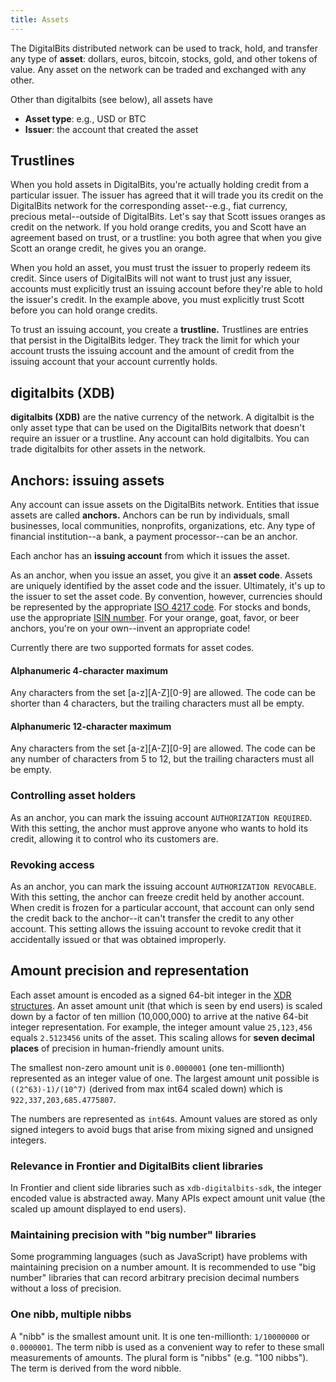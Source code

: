 ```yaml
---
title: Assets
---
```


The DigitalBits distributed network can be used to track, hold, and transfer any type of **asset**: dollars, euros, bitcoin,
stocks, gold, and other tokens of value. Any asset on the network can be traded and exchanged with any other.

Other than digitalbits (see below), all assets have
- **Asset type**: e.g., USD or BTC
- **Issuer**: the account that created the asset

## Trustlines
When you hold assets in DigitalBits, you're actually holding credit from a particular issuer. The issuer has agreed that it
will trade you its credit on the DigitalBits network for the corresponding asset--e.g., fiat currency, precious metal--outside
of DigitalBits. Let's say that Scott issues oranges as credit on the network. If you hold orange credits, you and Scott have
an agreement based on trust, or a trustline: you both agree that when you give Scott an orange credit, he gives you an orange.

When you hold an asset, you must trust the issuer to properly redeem its credit. Since users of DigitalBits will not want to
trust just any issuer, accounts must explicitly trust an issuing account before they're able to hold the issuer's credit.
In the example above, you must explicitly trust Scott before you can hold orange credits.

To trust an issuing account, you create a **trustline.** Trustlines are entries that persist in the DigitalBits ledger. They
track the limit for which your account trusts the issuing account and the amount of credit from the issuing account that your account currently holds.

## digitalbits (XDB)
**digitalbits (XDB)** are the native currency of the network. A digitalbit is the only asset type that can be used on the DigitalBits
network that doesn't require an issuer or a trustline.
Any account can hold digitalbits. You can trade digitalbits for other assets in the network.


## Anchors: issuing assets
Any account can issue assets on the DigitalBits network. Entities that issue assets are called **anchors.** Anchors can be
run by individuals, small businesses, local communities, nonprofits, organizations, etc. Any type of financial institution--a bank, a payment processor--can be an anchor.

Each anchor has an **issuing account** from which it issues the asset.

As an anchor, when you issue an asset, you give it an **asset code**. Assets are uniquely identified by the asset code and the issuer.
Ultimately, it's up to the issuer to set the asset code. By convention, however, currencies should be represented by the
appropriate [ISO 4217 code](https://en.wikipedia.org/wiki/ISO_4217). For stocks and bonds, use the appropriate [ISIN number](https://en.wikipedia.org/wiki/International_Securities_Identification_Number).
For your orange, goat, favor, or beer anchors, you're on your own--invent an appropriate code!

Currently there are two supported formats for asset codes.

#### Alphanumeric 4-character maximum
Any characters from the set [a-z][A-Z][0-9] are allowed. The code can be shorter than 4 characters, but the trailing characters must all be empty.

#### Alphanumeric 12-character maximum
Any characters from the set [a-z][A-Z][0-9] are allowed. The code can be any number of characters from 5 to 12, but the trailing characters must all be empty.


### Controlling asset holders
As an anchor, you can mark the issuing account `AUTHORIZATION REQUIRED`. With this setting, the anchor must approve anyone
who wants to hold its credit, allowing it to control who its customers are.

### Revoking access
As an anchor, you can mark the issuing account `AUTHORIZATION REVOCABLE`. With this setting, the anchor can freeze credit
held by another account. When credit is frozen for a particular account, that account can only send the credit back to the anchor--it can't transfer the credit to any other account.
This setting allows the issuing account to revoke credit that it accidentally issued or that was obtained improperly.

## Amount precision and representation
Each asset amount is encoded as a signed 64-bit integer in the [XDR structures](https://developer.digitalbits.io/frontier/reference/xdr.html). An asset amount unit (that which is seen by end users) is scaled down by a factor of ten million (10,000,000) to arrive at the native 64-bit integer representation. For example, the integer amount value `25,123,456` equals `2.5123456` units of the asset. This scaling allows for **seven decimal places** of precision in human-friendly amount units.

The smallest non-zero amount unit is `0.0000001` (one ten-millionth) represented as an integer value of one. The largest amount unit possible is `((2^63)-1)/(10^7)` (derived from max int64 scaled down) which is `922,337,203,685.4775807`.

The numbers are represented as `int64`s. Amount values are stored as only signed integers to avoid bugs that arise from mixing signed and unsigned integers.

### Relevance in Frontier and DigitalBits client libraries
In Frontier and client side libraries such as `xdb-digitalbits-sdk`, the integer encoded value is abstracted away. Many APIs expect amount unit value (the scaled up amount displayed to end users).

### Maintaining precision with "big number" libraries
Some programming languages (such as JavaScript) have problems with maintaining precision on a number amount. It is recommended to use "big number" libraries that can record arbitrary precision decimal numbers without a loss of precision.

### One nibb, multiple nibbs
A "nibb" is the smallest amount unit. It is one ten-millionth: `1/10000000` or `0.0000001`. The term nibb is used as a convenient way to refer to these small measurements of amounts. The plural form is "nibbs" (e.g. "100 nibbs").  The term is derived from the word nibble.  
